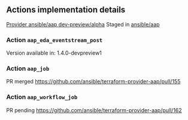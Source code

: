 
## Actions implementation details

[Provider ansible/aap dev-preview/alpha](https://registry.terraform.io/providers/ansible/aap)
  Staged in [ansible/aap](https://registry.terraform.io/providers/ansible/aap/latest)

### Action `aap_eda_eventstream_post`

Version available in: 1.4.0-devpreview1

### Action `aap_job`

PR merged https://github.com/ansible/terraform-provider-aap/pull/155

### Action `aap_workflow_job`

PR pending https://github.com/ansible/terraform-provider-aap/pull/162